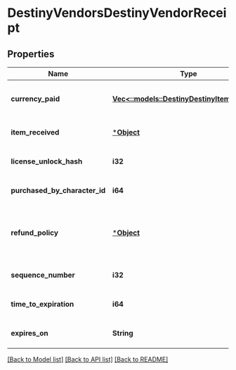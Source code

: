 # DestinyVendorsDestinyVendorReceipt

## Properties
Name | Type | Description | Notes
------------ | ------------- | ------------- | -------------
**currency_paid** | [**Vec<::models::DestinyDestinyItemQuantity>**](Destiny.DestinyItemQuantity.md) | The amount paid for the item, in terms of items that were consumed in the purchase and their quantity. | [optional] [default to null]
**item_received** | [***Object**](Object.md) | The item that was received, and its quantity. | [optional] [default to null]
**license_unlock_hash** | **i32** | The unlock flag used to determine whether you still have the purchased item. | [optional] [default to null]
**purchased_by_character_id** | **i64** | The ID of the character who made the purchase. | [optional] [default to null]
**refund_policy** | [***Object**](Object.md) | Whether you can get a refund, and what happens in order for the refund to be received. See the DestinyVendorItemRefundPolicy enum for details. | [optional] [default to null]
**sequence_number** | **i32** | The identifier of this receipt. | [optional] [default to null]
**time_to_expiration** | **i64** | The seconds since epoch at which this receipt is rendered invalid. | [optional] [default to null]
**expires_on** | **String** | The date at which this receipt is rendered invalid. | [optional] [default to null]

[[Back to Model list]](../README.md#documentation-for-models) [[Back to API list]](../README.md#documentation-for-api-endpoints) [[Back to README]](../README.md)


